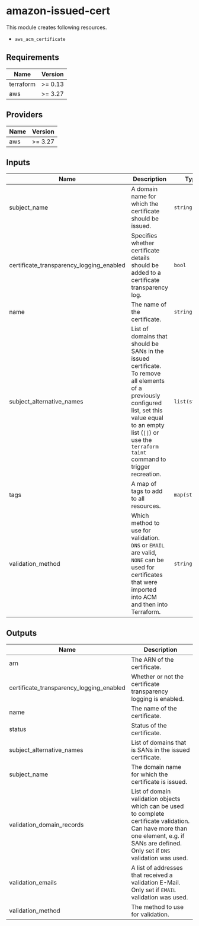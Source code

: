 # amazon-issued-cert

This module creates following resources.

- `aws_acm_certificate`

<!-- BEGINNING OF PRE-COMMIT-TERRAFORM DOCS HOOK -->
## Requirements

| Name | Version |
|------|---------|
| terraform | >= 0.13 |
| aws | >= 3.27 |

## Providers

| Name | Version |
|------|---------|
| aws | >= 3.27 |

## Inputs

| Name | Description | Type | Default | Required |
|------|-------------|------|---------|:--------:|
| subject\_name | A domain name for which the certificate should be issued. | `string` | n/a | yes |
| certificate\_transparency\_logging\_enabled | Specifies whether certificate details should be added to a certificate transparency log. | `bool` | `true` | no |
| name | The name of the certificate. | `string` | `""` | no |
| subject\_alternative\_names | List of domains that should be SANs in the issued certificate. To remove all elements of a previously configured list, set this value equal to an empty list (`[]`) or use the `terraform taint` command to trigger recreation. | `list(string)` | `[]` | no |
| tags | A map of tags to add to all resources. | `map(string)` | `{}` | no |
| validation\_method | Which method to use for validation. `DNS` or `EMAIL` are valid, `NONE` can be used for certificates that were imported into ACM and then into Terraform. | `string` | `"DNS"` | no |

## Outputs

| Name | Description |
|------|-------------|
| arn | The ARN of the certificate. |
| certificate\_transparency\_logging\_enabled | Whether or not the certificate transparency logging is enabled. |
| name | The name of the certificate. |
| status | Status of the certificate. |
| subject\_alternative\_names | List of domains that is SANs in the issued certificate. |
| subject\_name | The domain name for which the certificate is issued. |
| validation\_domain\_records | List of domain validation objects which can be used to complete certificate validation. Can have more than one element, e.g. if SANs are defined. Only set if `DNS` validation was used. |
| validation\_emails | A list of addresses that received a validation E-Mail. Only set if `EMAIL` validation was used. |
| validation\_method | The method to use for validation. |

<!-- END OF PRE-COMMIT-TERRAFORM DOCS HOOK -->
